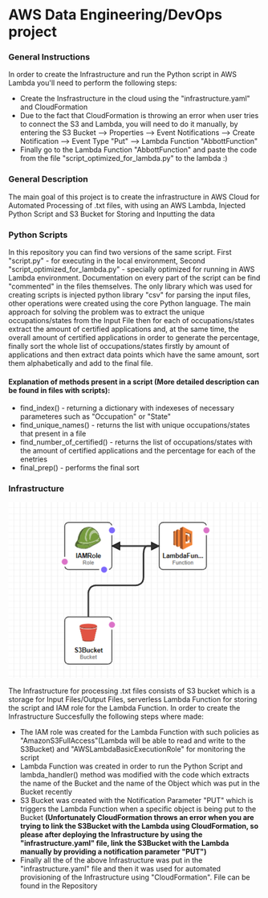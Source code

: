 # AWS Data Engineering/DevOps project

### General Instructions
In order to create the Infrastructure and run the Python script in AWS Lambda you'll need to perform the following steps:
* Create the Insfrastructure in the cloud using the "infrastructure.yaml" and CloudFormation
* Due to the fact that CloudFormation is throwing an error when user tries to connect the S3 and Lambda, you will need to do it manually, by entering the S3 Bucket --> Properties --> Event Notifications -->
Create Notification --> Event Type "Put" --> Lambda Function "AbbottFunction"
* Finally go to the Lambda Function "AbbottFunction" and paste the code from the file "script_optimized_for_lambda.py" to the lambda :) 

### General Description 

The main goal of this project is to create the infrastructure in AWS Cloud for
Automated Processing of .txt files, with using an AWS Lambda, Injected Python Script and S3 Bucket for Storing
and Inputting the data


### Python Scripts

In this repository you can find two versions of the same script. First "script.py" - for executing in the local environment, Second "script_optimized_for_lambda.py" - specially optimized for running
in AWS Lambda environment. Documentation on every part of the script can be find "commented" in the files themselves. The only library which was used for creating scripts is injected python library "csv"
for parsing the input files, other operations were created using the core Python language. The main approach for solving the problem was to extract the unique occupations/states from the Input File then 
for each of occupations/states extract the amount of certified applications and, at the same time, the overall amount of certified applications in order to generate the percentage, finally sort the whole 
list of occupations/states firstly by amount of applications and then extract data points which have the same amount, sort them alphabetically and add to the final file. 

 
#### Explanation of methods present in a script (More detailed description can be found in files with scripts):
* find_index() - returning a dictionary with indexeses of necessary parameteres such as "Occupation" or "State"
* find_unique_names() - returns the list with unique occupations/states that present in a file 
* find_number_of_certified() - returns the list of occupations/states with the amount of certified applications and the percentage for each of the enetries
* final_prep() - performs the final sort 

### Infrastructure
![Screenshot](Infrastructure.png)

The Infrastructure for processing .txt files consists of S3 bucket which is a storage for Input Files/Output Files, serverless Lambda Function for storing the script and IAM role for the Lambda 
Function. In order to create the Infrastructure Succesfully the following steps where made:
* The IAM role was created for the Lambda Function with such policies as "AmazonS3FullAccess"(Lambda will be able to read and write to the S3Bucket) and "AWSLambdaBasicExecutionRole" for monitoring the 
script
* Lambda Function was created in order to run the Python Script and lambda_handler() method was modified with the code which extracts the name of the Bucket and the name of the Object which was put in the Bucket
recently 
* S3 Bucket was created with the Notification Parameter "PUT" which is triggers the Lambda Function when a specific object is being put to the Bucket **(Unfortunately CloudFormation throws an error when you
are trying to link the S3Bucket with the Lambda using CloudFormation, so please after deploying the Infrastructure by using the "infrastructure.yaml" file, link the S3Bucket with the Lambda manually by providing a notification parameter "PUT")**
* Finally all the of the above Infrastructure was put in the "infrastructure.yaml" file and then it was used for automated provisioning of the Infrastructure using "CloudFormation". File can be found in the 
Repository
 
